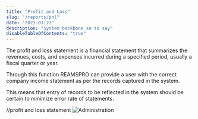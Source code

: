 ```yaml
---
title: "Profit and Loss"
slug: "/reports/pnl"
date: "2021-03-23"
description: "System backbone so to say"
disableTableOfContents: "true"
---
```


The profit and loss statement is a financial statement that summarizes the revenues, costs, and expenses incurred during a specified period, usually a fiscal quarter or year.

Through this function REAMSPRO can provide a user with the correct company income statement as per the records captured in the system.

This means that entry of records to be reflected in the system should be certain to minimize error rate of statements.

//profit and loss statement
![Administration ](../images/profit-and-loss.png)
